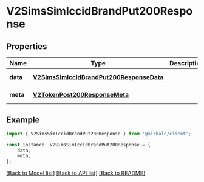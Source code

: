 # V2SimsSimIccidBrandPut200Response


## Properties

Name | Type | Description | Notes
------------ | ------------- | ------------- | -------------
**data** | [**V2SimsSimIccidBrandPut200ResponseData**](V2SimsSimIccidBrandPut200ResponseData.md) |  | [default to undefined]
**meta** | [**V2TokenPost200ResponseMeta**](V2TokenPost200ResponseMeta.md) |  | [default to undefined]

## Example

```typescript
import { V2SimsSimIccidBrandPut200Response } from '@airhalo/client';

const instance: V2SimsSimIccidBrandPut200Response = {
    data,
    meta,
};
```

[[Back to Model list]](../README.md#documentation-for-models) [[Back to API list]](../README.md#documentation-for-api-endpoints) [[Back to README]](../README.md)
